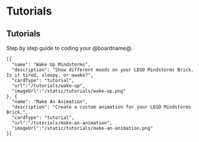 # Tutorials

## Tutorials

Step by step guide to coding your @boardname@.

```codecard
[{
  "name": "Wake Up Mindstorms",
  "description": "Show different moods on your LEGO Mindstorms Brick. Is it tired, sleepy, or awake?",
  "cardType": "tutorial",
  "url":"/tutorials/wake-up",
  "imageUrl":"/static/tutorials/wake-up.png"
}, {
  "name": "Make An Animation",
  "description": "Create a custom animation for your LEGO Mindstorms Brick.",
  "cardType": "tutorial",
  "url":"/tutorials/make-an-animation",
  "imageUrl":"/static/tutorials/make-an-animation.png"
}]
```
